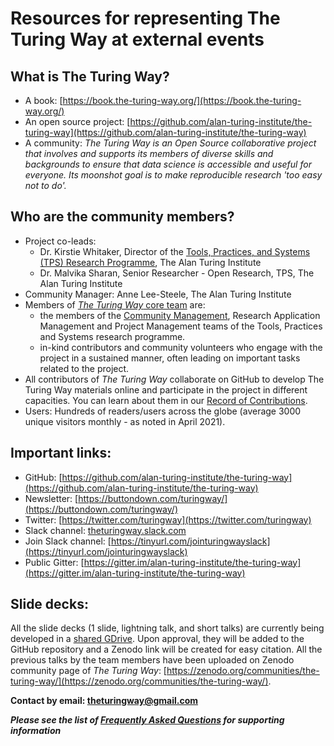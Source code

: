 # Resources for representing The Turing Way at external events


## What is The Turing Way?
- A book: [https://book.the-turing-way.org/](https://book.the-turing-way.org/)
- An open source project: [https://github.com/alan-turing-institute/the-turing-way](https://github.com/alan-turing-institute/the-turing-way)
- A community: *The Turing Way is an Open Source collaborative project that involves and supports its members of diverse skills and backgrounds to ensure that data science is accessible and useful for everyone.
Its moonshot goal is to make reproducible research 'too easy not to do'.*

## Who are the community members? 
- Project co-leads: 
  - Dr. Kirstie Whitaker, Director of the [Tools, Practices, and Systems (TPS) Research Programme](https://www.turing.ac.uk/research/research-programmes/tools-practices-and-systems), The Alan Turing Institute
  - Dr. Malvika Sharan, Senior Researcher - Open Research, TPS, The Alan Turing Institute
- Community Manager: Anne Lee-Steele, The Alan Turing Institute
- Members of [*The Turing Way* core team](https://github.com/alan-turing-institute/the-turing-way/blob/main/ways_of_working.md) are:
  - the members of the [Community Management](https://www.turing.ac.uk/research/research-programmes/tools-practices-and-systems/community-management-and-open-research), Research Application Management and Project Management teams of the Tools, Practices and Systems research programme. 
  - in-kind contributors and community volunteers who engage with the project in a sustained manner, often leading on important tasks related to the project. 
- All contributors of *The Turing Way* collaborate on GitHub to develop The Turing Way materials online and participate in the project in different capacities. You can learn about them in our [Record of Contributions](https://book.the-turing-way.org/afterword/contributors-record.html).
- Users: Hundreds of readers/users across the globe (average 3000 unique visitors monthly - as noted in April 2021).

## Important links:
- GitHub: [https://github.com/alan-turing-institute/the-turing-way](https://github.com/alan-turing-institute/the-turing-way)
- Newsletter: [https://buttondown.com/turingway/](https://buttondown.com/turingway/)
- Twitter: [https://twitter.com/turingway](https://twitter.com/turingway)
- Slack channel: [theturingway.slack.com](theturingway.slack.com)
- Join Slack channel: [https://tinyurl.com/jointuringwayslack](https://tinyurl.com/jointuringwayslack)
- Public Gitter: [https://gitter.im/alan-turing-institute/the-turing-way](https://gitter.im/alan-turing-institute/the-turing-way)

## Slide decks:

All the slide decks (1 slide, lightning talk, and short talks) are currently being developed in a [shared GDrive](https://drive.google.com/drive/folders/1mzGmbJkPnP5q1goQesxDc_E5zAPL0eTF?usp=sharing).
Upon approval, they will be added to the GitHub repository and a Zenodo link will be created for easy citation.
All the previous talks by the team members have been uploaded on Zenodo community page of _The Turing Way_: [https://zenodo.org/communities/the-turing-way/](https://zenodo.org/communities/the-turing-way/).

**Contact by email: [theturingway@gmail.com](mailto:theturingway@gmail.com)**

***Please see the list of [Frequently Asked Questions](faqs.md) for supporting information***
